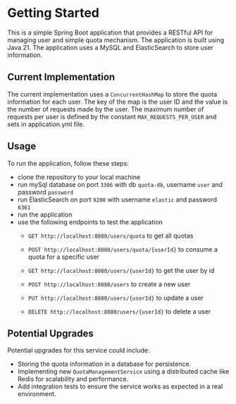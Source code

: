 # Getting Started
This is a simple Spring Boot application that provides a RESTful API for managing user and simple quota mechanism.
The application is built using Java 21. The application uses a MySQL and ElasticSearch  to store user information.
## Current Implementation

The current implementation uses a `ConcurrentHashMap` to store the quota information for each user. The key of the map is the user ID and the value is the number of requests made by the user. The maximum number of requests per user is defined by the constant `MAX_REQUESTS_PER_USER` and sets in application.yml file.

## Usage
To run the application, follow these steps:
- clone the repository to your local machine
- run mySql database on port `3306` with db `quota-db`, username `user` and password `password`
- run ElasticSearch on port `9200` with username `elastic` and password `6361`
- run the application
- use the following endpoints to test the application
  - `GET http://localhost:8080/users/quota` to get all quotas
  - `POST http://localhost:8080/users/quota/{userId}` to consume a quota for a specific user
  
  - `GET http://localhost:8080/users/{userId}` to get the user by id
  - `POST http://localhost:8080/users` to create a new user
  - `PUT http://localhost:8080/users/{userId}` to update a user
  - `DELETE http://localhost:8080/users/{userId}` to delete a user
## Potential Upgrades

Potential upgrades for this service could include:

- Storing the quota information in a database for persistence.
- Implementing new `QuotaManagementService` using a distributed cache like Redis for scalability and performance.
- Add integration tests to ensure the service works as expected in a real environment.


